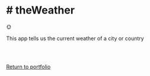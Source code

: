 <h1># theWeather</h1> 🌞
<p> This app tells us the current weather of a city or country</p>
<br/>

<h2></h2>
<a href='https://dyamond.up.railway.app'> Return to portfolio</a>
